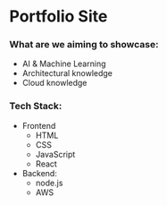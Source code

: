 # Portfolio Site
### What are we aiming to showcase:
- AI & Machine Learning
- Architectural knowledge
- Cloud knowledge

### Tech Stack:
- Frontend
  - HTML
   - CSS
   - JavaScript
   - React
 - Backend:
   - node.js
   - AWS